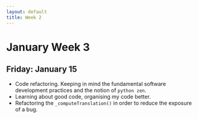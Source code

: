 ```yaml
---
layout: default
title: Week 2
---
```

# **January Week 3**

## **Friday: January 15**
- Code refactoring. Keeping in mind the fundamental software development practices and the notion of `python zen`.
- Learning about good code, organising my code better.
- Refactoring the `_computeTranslation()` in order to reduce the exposure of a bug.
